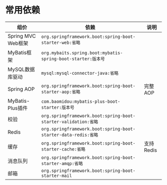 # 常用依赖

| 组价               | 依赖                                                         | 说明      |
| ------------------ | ------------------------------------------------------------ | --------- |
| Spring MVC Web框架 | `org.springframework.boot:spring-boot-starter-web:省略`      |           |
| MyBatis框架        | `org.mybaits.spring.boot:mybatis-spring-boot-starter:版本号` |           |
| MySQL数据库驱动    | `mysql:mysql-connector-java:省略`                            |           |
| Spring AOP         | `org.springframework.boot:spring-boot-starter-aop:省略`      | 完整AOP   |
| MyBatis-Plus插件   | `com.baomidou:mybatis-plus-boot-starter:版本号`              |           |
| 校验               | `org.springframework.boot:spring-boot-starter-validation:省略` |           |
| Redis              | `org.springframework.boot:spring-boot-starter-data-redis:省略` |           |
| 缓存               | `org.springframework.boot:spring-boot-starter-cache:省略`    | 支持Redis |
| 消息队列           | `org.springframework.boot:spring-boot-starter-amqp:省略`     |           |
| 邮箱               | `org.springframework.boot:spring-boot-starter-mail`          |           |

